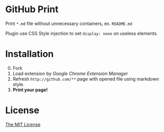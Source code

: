 GitHub Print
============

Print `*.md` file without unnecessary containers, ex. `README.md`

Plugin use CSS Style injection to set `display: none` on useless elements.

Installation
============

0. Fork
0. Load extension by *Google Chrome Extension Manager*
0. Refresh `http://github.com/**` page with opened file using markdown style.
0. **Print your page!**

License
=======

[The MIT License][0]

[0]: http://piecioshka.mit-license.org


